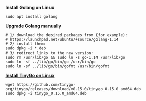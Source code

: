 
**Install Golang on Linux**

```
sudo apt install golang
```

**Upgrade Golang manually**

```
# 1/ download the desired packages from (for example):
# https://launchpad.net/ubuntu/+source/golang-1.14
# 2/ install them:
sudo dpkg -i *.deb
# 3/ redirect links to the new version:
sudo rm /usr/lib/go && sudo ln -s go-1.14 /usr/lib/go
sudo ln -sf ../lib/go/bin/go /usr/bin/go
sudo ln -sf ../lib/go/bin/gofmt /usr/bin/gofmt
```

**[Install TinyGo on Linux](https://tinygo.org/getting-started/linux/)**

```
wget https://github.com/tinygo-org/tinygo/releases/download/v0.15.0/tinygo_0.15.0_amd64.deb
sudo dpkg -i tinygo_0.15.0_amd64.deb
```
